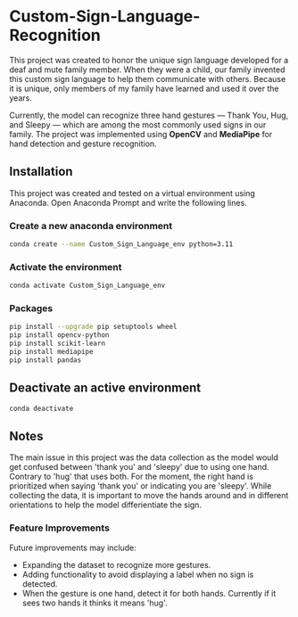 # Custom-Sign-Language-Recognition
This project was created to honor the unique sign language developed for a deaf and mute family member. When they were a child, our family invented this custom sign language to help them communicate with others. Because it is unique, only members of my family have learned and used it over the years.

Currently, the model can recognize three hand gestures — Thank You, Hug, and Sleepy — which are among the most commonly used signs in our family.
The project was implemented using **OpenCV** and **MediaPipe** for hand detection and gesture recognition.

## Installation
This project was created and tested on a virtual environment using Anaconda. Open Anaconda Prompt and write the following lines.

### Create a new anaconda environment
```bash
conda create --name Custom_Sign_Language_env python=3.11
```

### Activate the environment
```bash
conda activate Custom_Sign_Language_env
```
### Packages
```bash
pip install --upgrade pip setuptools wheel
pip install opencv-python
pip install scikit-learn
pip install mediapipe
pip install pandas
```

## Deactivate an active environment
```bash
conda deactivate
```

## Notes
The main issue in this project was the data collection as the model would get confused between 'thank you' and 'sleepy' due to using one hand. Contrary to 'hug' that uses both. For the moment, the right hand is prioritized when saying 'thank you' or indicating you are 'sleepy'. While collecting the data, it is important to move the hands around and in different orientations to help the model differientiate the sign.

### Feature Improvements
Future improvements may include:
- Expanding the dataset to recognize more gestures.
- Adding functionality to avoid displaying a label when no sign is detected.
- When the gesture is one hand, detect it for both hands. Currently if it sees two hands it thinks it means 'hug'.
